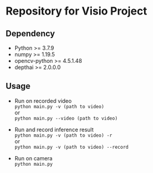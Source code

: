 # Repository for Visio Project

## Dependency

* Python >= 3.7.9
* numpy >= 1.19.5
* opencv-python >= 4.5.1.48
* depthai >= 2.0.0.0

## Usage

- Run on recorded video  
`
python main.py -v (path to video)
`  
or  
`
python main.py --video (path to video)
`  

- Run and record inference result  
`
python main.py -v (path to video) -r
`  
or  
`
python main.py -v (path to video) --record
`  

- Run on camera  
`
python main.py
`
